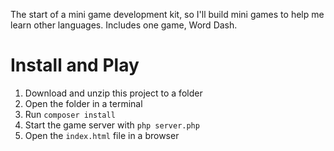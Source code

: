 The start of a mini game development kit, so I'll build mini games to help me
learn other languages. Includes one game, Word Dash.

# Install and Play

1. Download and unzip this project to a folder
2. Open the folder in a terminal
3. Run `composer install`
4. Start the game server with `php server.php`
5. Open the `index.html` file in a browser
